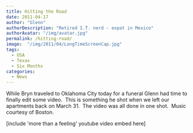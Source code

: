 ```yaml
---
title: Hitting the Road
date: 2011-04-17
author: "Glenn"
authorDescription: "Retired I.T. nerd - expat in Mexico"
authorAvatar: "/img/avatar.jpg"
permalink: /hitting-road/
image:  "/img/2011/04/LongTimeScreenCap.jpg"
tags:
  - USA
  - Texas
  - Six Months
categories:
  - News
---
```


While Bryn traveled to Oklahoma City today for a funeral Glenn had time to finally edit some video.  This is something he shot when we left our apartments back on March 31.  The video was all done in one shot.  Music courtesy of Boston.

[include 'more than a feeling' youtube video embed here]
